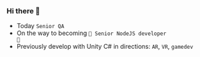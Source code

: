 ### Hi there 🐋

- Today <code>Senior QA</code>
- On the way to becoming <code>💫 Senior NodeJS developer 💫</code>
- Previously develop with Unity C# in directions: <code>AR</code>, <code>VR</code>, <code>gamedev</code>
